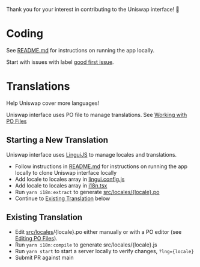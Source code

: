 Thank you for your interest in contributing to the Uniswap interface! 🦄

# Coding

See [README.md](https://github.com/Uniswap/uniswap-interface/blob/main/README.md) for instructions on running the app locally.

Start with issues with label [good first issue](https://github.com/Uniswap/uniswap-interface/issues?q=is%3Aopen+is%3Aissue+label%3A%22good+first+issue%22).

# Translations

Help Uniswap cover more languages!

Uniswap interface uses PO file to manage translations. See [Working with PO Files](https://www.gnu.org/software/trans-coord/manual/gnun/html_node/PO-Files.html#PO-Files)

## Starting a New Translation

Uniswap interface uses [LinguiJS](https://lingui.js.org/) to manage locales and translations.

- Follow instructions in [README.md](https://github.com/Uniswap/uniswap-interface/blob/main/README.md) for instructions on running the app locally to clone Uniswap interface locally
- Add locale to locales array in [lingui.config.js](https://github.com/Uniswap/uniswap-interface/blob/main/lingui.config.js#L14)
- Add locale to locales array in [i18n.tsx](https://github.com/Uniswap/uniswap-interface/blob/main/src/i18n.tsx#L7)
- Run `yarn i18n:extract` to generate [src/locales/{locale}.po](https://github.com/Uniswap/uniswap-interface/tree/main/src/locales)
- Continue to [Existing Translation](#existing-translation) below

## Existing Translation

- Edit [src/locales](https://github.com/Uniswap/uniswap-interface/tree/main/src/locales)/{locale}.po either manually or with a PO editor (see [Editing PO Files](https://www.gnu.org/software/trans-coord/manual/web-trans/html_node/PO-Editors.html)).
- Run `yarn i18n:compile` to generate src/locales/{locale}.js
- Run `yarn start` to start a server locally to verify changes, `?lng={locale}`
- Submit PR against main
